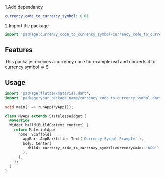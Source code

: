 1.Add dependancy 
```yaml
currency_code_to_currency_symbol: 0.01
```
2.Import the package
```dart
import 'package:currency_code_to_currency_symbol/currency_code_to_currency_symbol.dart';

```
## Features

This package receives a currency code for example usd and converts it to currency symbol => $



## Usage



```dart
import 'package:flutter/material.dart';
import 'package:your_package_name/currency_code_to_currency_symbol.dart'; // Adjust the import path as necessary

void main() => runApp(MyApp());

class MyApp extends StatelessWidget {
  @override
  Widget build(BuildContext context) {
    return MaterialApp(
      home: Scaffold(
        appBar: AppBar(title: Text('Currency Symbol Example')),
        body: Center(
          child: currency_code_to_currency_symbol(currencyCode: 'USD'), // Example usage
        ),
      ),
    );
  }
}

```


